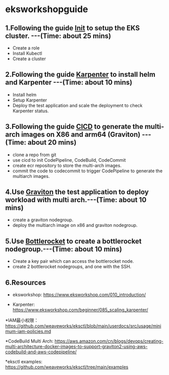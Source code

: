 # eksworkshopguide
## 1.Following the guide [Init](Init.MD) to setup the EKS cluster. ---(Time: about 25 mins)
* Create a role
* Install Kubectl
* Create a cluster
## 2.Following the guide [Karpenter](Karpenter.MD) to install helm and Karpenter ---(Time: about 10 mins)
* Install helm
* Setup Karpenter
* Deploy the test application and scale the deployment to check Karpenter status.
 
## 3.Following the guide [CICD](CICD.MD) to generate the multi-arch images on X86 and arm64 (Graviton)  ---(Time: about 20 mins)
* clone a repo from git
* use cicd to init CodePipeline, CodeBuild, CodeCommit
* create ecr repository to store the multi-arch images.
* commit the code to codecommit to trigger CodePipeline to generate the multiarch images.

## 4.Use [Graviton](Graviton.MD) the test application to deploy workload with multi arch.---(Time: about 10 mins)
* create a graviton nodegroup.
* deploy the multiarch image on x86 and graviton nodegroup.


## 5.Use [Bottlerocket](Bottlerocket.MD) to create a bottlerocket nodegroup.---(Time: about 10 mins)
* Create a key pair which can access the bottlerocket node.
* create 2 bottlerocket nodegroups, and one with the SSH.

## 6.Resources
* eksworkshop: https://www.eksworkshop.com/010_introduction/

* Karpenter: https://www.eksworkshop.com/beginner/085_scaling_karpenter/

*IAM最小权限：https://github.com/weaveworks/eksctl/blob/main/userdocs/src/usage/minimum-iam-policies.md

*CodeBuild Multi Arch: https://aws.amazon.com/cn/blogs/devops/creating-multi-architecture-docker-images-to-support-graviton2-using-aws-codebuild-and-aws-codepipeline/

*eksctl examples: https://github.com/weaveworks/eksctl/tree/main/examples
